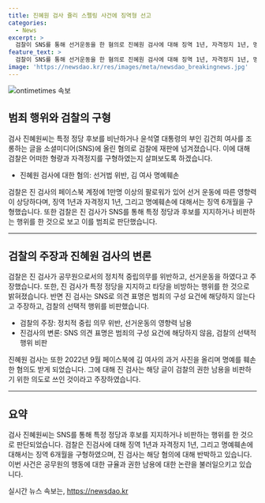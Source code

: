 ```yaml
---
title: 진혜원 검사 쥴리 스펠링 사건에 징역형 선고
categories:
  - News
excerpt: >
  검찰이 SNS를 통해 선거운동을 한 혐의로 진혜원 검사에 대해 징역 1년, 자격정지 1년, 명예훼손 혐의로는 징역 6개월을 구형했다. 검찰은 공직선거법 위반과 국가공무원법 위반을 지적하며, 진 검사는 행위를 부인하고 반성하지 않았다. 또한, 민주당 지지 의사를 밝히고 특정 정당을 지지하거나 비판한 것으로 밝혀졌다. 이에 대해 진 검사는 SNS로 의견 표현이 범죄가 아니라고 주장하며, 검찰을 비판하고 있다. 추가로, 김 여사 명예훼손 혐의도 받고 이에 대해 검찰의 권한 남용을 비판하기 위해 새로운 신조어를 주장하고 있다.
feature_text: >
  검찰이 SNS를 통해 선거운동을 한 혐의로 진혜원 검사에 대해 징역 1년, 자격정지 1년, 명예훼손 혐의로는 징역 6개월을 구형했다. 검찰은 공직선거법 위반과 국가공무원법 위반을 지적하며, 진 검사는 행위를 부인하고 반성하지 않았다. 또한, 민주당 지지 의사를 밝히고 특정 정당을 지지하거나 비판한 것으로 밝혀졌다. 이에 대해 진 검사는 SNS로 의견 표현이 범죄가 아니라고 주장하며, 검찰을 비판하고 있다. 추가로, 김 여사 명예훼손 혐의도 받고 이에 대해 검찰의 권한 남용을 비판하기 위해 새로운 신조어를 주장하고 있다.
image: 'https://newsdao.kr/res/images/meta/newsdao_breakingnews.jpg'
---
```


<p><img src="https://newsdao.kr/res/images/meta/newsdao_breakingnews.jpg" alt="ontimetimes 속보" /></p>

<h2 data-ke-size="size26">범죄 행위와 검찰의 구형</h2>

<p data-ke-size="size16">검사 진혜원씨는 특정 정당 후보를 비난하거나 윤석열 대통령의 부인 김건희 여사를 조롱하는 글을 소셜미디어(SNS)에 올린 혐의로 검찰에 재판에 넘겨졌습니다. 이에 대해 검찰은 어떠한 형량과 자격정지를 구형하였는지 살펴보도록 하겠습니다.</p>

<ul>
<li>진혜원 검사에 대한 혐의: 선거법 위반, 김 여사 명예훼손</li>
</ul>

<p data-ke-size="size16">검찰은 진 검사의 페이스북 계정에 1만명 이상의 팔로워가 있어 선거 운동에 따른 영향력이 상당하다며, 징역 1년과 자격정지 1년, 그리고 명예훼손에 대해서는 징역 6개월을 구형했습니다. 또한 검찰은 진 검사가 SNS를 통해 특정 정당과 후보를 지지하거나 비판하는 행위를 한 것으로 보고 이를 범죄로 판단했습니다.</p>

<hr>

<h2 data-ke-size="size26">검찰의 주장과 진혜원 검사의 변론</h2>

<p data-ke-size="size16">검찰은 진 검사가 공무원으로서의 정치적 중립의무를 위반하고, 선거운동을 하였다고 주장했습니다. 또한, 진 검사가 특정 정당을 지지하고 타당을 비방하는 행위를 한 것으로 밝혀졌습니다. 반면 진 검사는 SNS로 의견 표명은 범죄의 구성 요건에 해당하지 않는다고 주장하고, 검찰의 선택적 행위를 비판했습니다.</p>

<ul>
<li>검찰의 주장: 정치적 중립 의무 위반, 선거운동의 영향력 남용</li>
<li>진검사의 변론: SNS 의견 표명은 범죄의 구성 요건에 해당하지 않음, 검찰의 선택적 행위 비판</li>
</ul>

<p data-ke-size="size16">진혜원 검사는 또한 2022년 9월 페이스북에 김 여사의 과거 사진을 올리며 명예를 훼손한 혐의도 받게 되었습니다. 그에 대해 진 검사는 해당 글이 검찰의 권한 남용을 비판하기 위한 의도로 쓰인 것이라고 주장하였습니다.</p>

<hr>

<h2 data-ke-size="size26">요약</h2>

<p data-ke-size="size16">검사 진혜원씨는 SNS를 통해 특정 정당과 후보를 지지하거나 비판하는 행위를 한 것으로 판단되었습니다. 검찰은 진검사에 대해 징역 1년과 자격정지 1년, 그리고 명예훼손에 대해서는 징역 6개월을 구형하였으며, 진 검사는 해당 혐의에 대해 반박하고 있습니다. 이번 사건은 공무원의 행동에 대한 규율과 권한 남용에 대한 논란을 불러일으키고 있습니다.</p>
실시간 뉴스 속보는, <a href="https://newsdao.kr" rel="dofollow">https://newsdao.kr</a>


